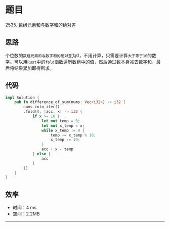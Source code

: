 # 题目

[2535. 数组元素和与数字和的绝对差](https:/leetcode.cn/problems/difference-between-element-sum-and-digit-sum-of-an-array/)

## 思路

个位数的`数组元素和与数字和的绝对差`为0，不用计算，只需要计算`大于等于10`的数字。可以用`Rust`中的`fold`函数遍历数组中的值，然后通过数本身减去数字和，最后将结果累加即得所求。

## 代码

```Rust
impl Solution {
    pub fn difference_of_sum(nums: Vec<i32>) -> i32 {
        nums.into_iter()
        .fold(0, |acc, x| -> i32 {
            if x >= 10 {
                let mut temp = 0;
                let mut x_temp = x;
                while x_temp != 0 {
                    temp += x_temp % 10;
                    x_temp /= 10;
                }
                acc + x - temp
            } else {
                acc
            }
        })
    }
}
```

## 效率

* 时间：4 ms
* 空间：2.2MB

---
